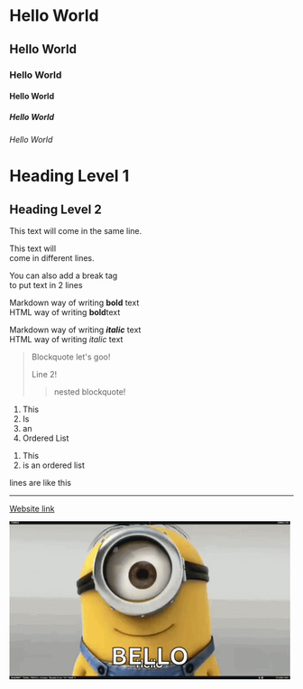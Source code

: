 # Hello World

## Hello World

### Hello World

#### Hello World

##### Hello World

###### Hello World


Heading Level 1
==


Heading Level 2
--


This text will
come in the same line.


This text will   
come in different lines.

You can also add a break tag <br>
to put text in 2 lines


Markdown way of writing **bold** text   
HTML way of writing <strong>bold</strong>text

Markdown way of writing ***italic*** text  
HTML way of writing <i>italic</i> text

> Blockquote let's goo!
> 
> Line 2!
>
>> nested blockquote!


1. This
2. Is
3. an 
4. Ordered List

<ol>
<li>This</li>
<li>is an ordered list</li>
</ol>


lines are like this

-----------------


[Website link](https://www.google.com/)



![cool gif](./hello.gif)




<!--
https://www.markdownguide.org/basic-syntax/
-->





